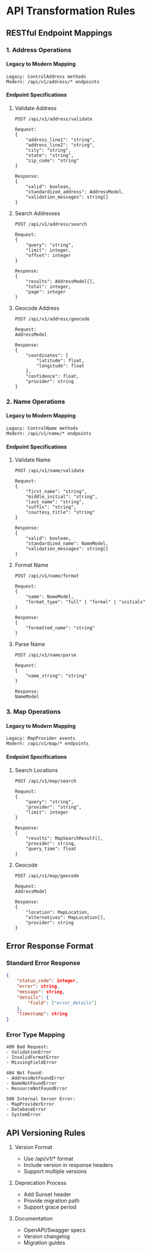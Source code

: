 # API Transformation Rules

## RESTful Endpoint Mappings

### 1. Address Operations

#### Legacy to Modern Mapping
```
Legacy: ControlAddress methods
Modern: /api/v1/address/* endpoints
```

#### Endpoint Specifications
1. Validate Address
   ```
   POST /api/v1/address/validate
   
   Request:
   {
       "address_line1": "string",
       "address_line2": "string",
       "city": "string",
       "state": "string",
       "zip_code": "string"
   }
   
   Response:
   {
       "valid": boolean,
       "standardized_address": AddressModel,
       "validation_messages": string[]
   }
   ```

2. Search Addresses
   ```
   POST /api/v1/address/search
   
   Request:
   {
       "query": "string",
       "limit": integer,
       "offset": integer
   }
   
   Response:
   {
       "results": AddressModel[],
       "total": integer,
       "page": integer
   }
   ```

3. Geocode Address
   ```
   POST /api/v1/address/geocode
   
   Request:
   AddressModel
   
   Response:
   {
       "coordinates": {
           "latitude": float,
           "longitude": float
       },
       "confidence": float,
       "provider": string
   }
   ```

### 2. Name Operations

#### Legacy to Modern Mapping
```
Legacy: ControlName methods
Modern: /api/v1/name/* endpoints
```

#### Endpoint Specifications
1. Validate Name
   ```
   POST /api/v1/name/validate
   
   Request:
   {
       "first_name": "string",
       "middle_initial": "string",
       "last_name": "string",
       "suffix": "string",
       "courtesy_title": "string"
   }
   
   Response:
   {
       "valid": boolean,
       "standardized_name": NameModel,
       "validation_messages": string[]
   }
   ```

2. Format Name
   ```
   POST /api/v1/name/format
   
   Request:
   {
       "name": NameModel,
       "format_type": "full" | "formal" | "initials"
   }
   
   Response:
   {
       "formatted_name": "string"
   }
   ```

3. Parse Name
   ```
   POST /api/v1/name/parse
   
   Request:
   {
       "name_string": "string"
   }
   
   Response:
   NameModel
   ```

### 3. Map Operations

#### Legacy to Modern Mapping
```
Legacy: MapProvider events
Modern: /api/v1/map/* endpoints
```

#### Endpoint Specifications
1. Search Locations
   ```
   POST /api/v1/map/search
   
   Request:
   {
       "query": "string",
       "provider": "string",
       "limit": integer
   }
   
   Response:
   {
       "results": MapSearchResult[],
       "provider": string,
       "query_time": float
   }
   ```

2. Geocode
   ```
   POST /api/v1/map/geocode
   
   Request:
   AddressModel
   
   Response:
   {
       "location": MapLocation,
       "alternatives": MapLocation[],
       "provider": string
   }
   ```

## Error Response Format

### Standard Error Response
```json
{
    "status_code": integer,
    "error": string,
    "message": string,
    "details": {
        "field": ["error_details"]
    },
    "timestamp": string
}
```

### Error Type Mapping
```
400 Bad Request:
- ValidationError
- InvalidFormatError
- MissingFieldError

404 Not Found:
- AddressNotFoundError
- NameNotFoundError
- ResourceNotFoundError

500 Internal Server Error:
- MapProviderError
- DatabaseError
- SystemError
```

## API Versioning Rules

1. Version Format
   - Use /api/v1/* format
   - Include version in response headers
   - Support multiple versions

2. Deprecation Process
   - Add Sunset header
   - Provide migration path
   - Support grace period

3. Documentation
   - OpenAPI/Swagger specs
   - Version changelog
   - Migration guides
